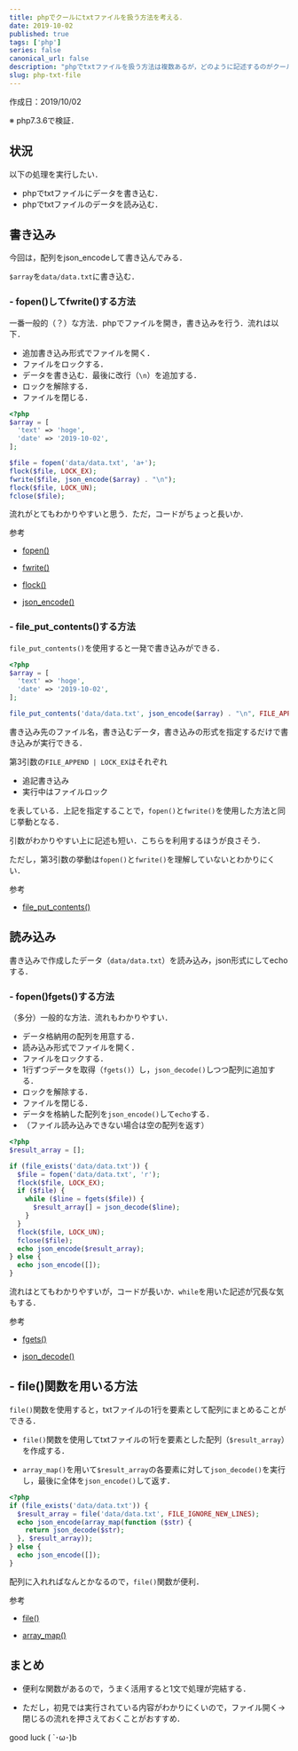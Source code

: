 ```yaml
---
title: phpでクールにtxtファイルを扱う方法を考える．
date: 2019-10-02
published: true
tags: ['php']
series: false
canonical_url: false
description: "phpでtxtファイルを扱う方法は複数あるが，どのように記述するのがクールなのかを考えてみた．"
slug: php-txt-file
---
```


作成日：2019/10/02

※ php7.3.6で検証．

## 状況

以下の処理を実行したい．

- phpでtxtファイルにデータを書き込む．
- phpでtxtファイルのデータを読み込む．

## 書き込み

今回は，配列をjson_encodeして書き込んでみる．

`$array`を`data/data.txt`に書き込む．

### - fopen()してfwrite()する方法

一番一般的（？）な方法．phpでファイルを開き，書き込みを行う．流れは以下．

- 追加書き込み形式でファイルを開く．
- ファイルをロックする．
- データを書き込む．最後に改行（`\n`）を追加する．
- ロックを解除する．
- ファイルを閉じる．

```php
<?php
$array = [
  'text' => 'hoge',
  'date' => '2019-10-02',
];

$file = fopen('data/data.txt', 'a+');
flock($file, LOCK_EX);
fwrite($file, json_encode($array) . "\n");
flock($file, LOCK_UN);
fclose($file);
```

流れがとてもわかりやすいと思う．ただ，コードがちょっと長いか．

参考

- [fopen()](https://www.php.net/manual/ja/function.fopen.php)

- [fwrite()](https://www.php.net/manual/ja/function.fwrite.php)

- [flock()](https://www.php.net/manual/ja/function.flock.php)

- [json_encode()](https://www.php.net/manual/ja/function.json-encode.php)

### - file_put_contents()する方法

`file_put_contents()`を使用すると一発で書き込みができる．

```php
<?php
$array = [
  'text' => 'hoge',
  'date' => '2019-10-02',
];

file_put_contents('data/data.txt', json_encode($array) . "\n", FILE_APPEND | LOCK_EX);
```

書き込み先のファイル名，書き込むデータ，書き込みの形式を指定するだけで書き込みが実行できる．

第3引数の`FILE_APPEND | LOCK_EX`はそれぞれ
- 追記書き込み
- 実行中はファイルロック

を表している．上記を指定することで，`fopen()`と`fwrite()`を使用した方法と同じ挙動となる．

引数がわかりやすい上に記述も短い．こちらを利用するほうが良さそう．

ただし，第3引数の挙動は`fopen()`と`fwrite()`を理解していないとわかりにくい．

参考

- [file_put_contents()](https://www.php.net/manual/ja/function.file-put-contents.php)


## 読み込み

書き込みで作成したデータ（`data/data.txt`）を読み込み，json形式にしてechoする．

### - fopen()fgets()する方法

（多分）一般的な方法．流れもわかりやすい．

- データ格納用の配列を用意する．
- 読み込み形式でファイルを開く．
- ファイルをロックする．
- 1行ずつデータを取得（`fgets()`）し，`json_decode()`しつつ配列に追加する．
- ロックを解除する．
- ファイルを閉じる．
- データを格納した配列を`json_encode()`して`echo`する．
- （ファイル読み込みできない場合は空の配列を返す）

```php
<?php
$result_array = [];

if (file_exists('data/data.txt')) {
  $file = fopen('data/data.txt', 'r');
  flock($file, LOCK_EX);
  if ($file) {
    while ($line = fgets($file)) {
      $result_array[] = json_decode($line);
    }
  }
  flock($file, LOCK_UN);
  fclose($file);
  echo json_encode($result_array);
} else {
  echo json_encode([]);
}
```

流れはとてもわかりやすいが，コードが長いか．`while`を用いた記述が冗長な気もする．

参考

- [fgets()](https://www.php.net/manual/ja/function.fgets.php)

- [json_decode()](https://www.php.net/manual/ja/function.json-decode.php)


## - file()関数を用いる方法

`file()`関数を使用すると，txtファイルの1行を要素として配列にまとめることができる．

- `file()`関数を使用してtxtファイルの1行を要素とした配列（`$result_array`）を作成する．

- `array_map()`を用いて`$result_array`の各要素に対して`json_decode()`を実行し，最後に全体を`json_encode()`して返す．

```php
<?php
if (file_exists('data/data.txt')) {
  $result_array = file('data/data.txt', FILE_IGNORE_NEW_LINES);
  echo json_encode(array_map(function ($str) {
    return json_decode($str);
  }, $result_array));
} else {
  echo json_encode([]);
}
```

配列に入れればなんとかなるので，`file()`関数が便利．

参考

- [file()](https://www.php.net/manual/ja/function.file.php)

- [array_map()](https://www.php.net/manual/ja/function.array-map.php)


## まとめ

- 便利な関数があるので，うまく活用すると1文で処理が完結する．

- ただし，初見では実行されている内容がわかりにくいので，ファイル開く→閉じるの流れを押さえておくことがおすすめ．

good luck ( `･ω･)b

